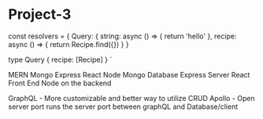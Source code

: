 # Project-3

const resolvers = {
  Query: {
    string: async () => {
      return 'hello'
    },
    recipe: async () => {
      return Recipe.find({})
    }
  }

   type Query {
  recipe: [Recipe]
 }
`



MERN
Mongo Express React Node
Mongo Database
Express Server
React Front End
Node on the backend

GraphQL - More customizable and better way to utilize CRUD
Apollo - Open server port runs the server port between graphQL and Database/client 